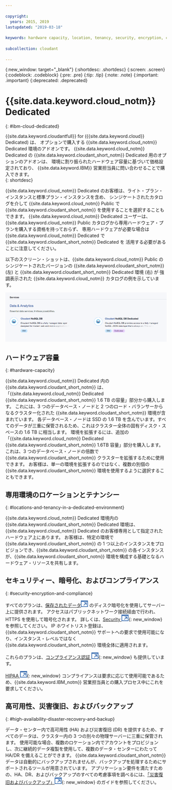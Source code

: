```yaml
---

copyright:
  years: 2015, 2019
lastupdated: "2019-03-18"

keywords: hardware capacity, location, tenancy, security, encryption, compliance, high availability, disaster recovery, backup

subcollection: cloudant

---
```


{:new_window: target="_blank"}
{:shortdesc: .shortdesc}
{:screen: .screen}
{:codeblock: .codeblock}
{:pre: .pre}
{:tip: .tip}
{:note: .note}
{:important: .important}
{:deprecated: .deprecated}

<!-- Acrolinx: 2017-05-10 -->

# {{site.data.keyword.cloud_notm}} Dedicated
{: #ibm-cloud-dedicated}

{{site.data.keyword.cloudantfull}} for ({{site.data.keyword.cloud}} Dedicated) は、
オプションで購入する {{site.data.keyword.cloud_notm}} Dedicated 環境のアドオンです。 {{site.data.keyword.cloud_notm}} Dedicated の {{site.data.keyword.cloudant_short_notm}} Dedicated 用のオプションのアドオンは、
環境に割り振られたハードウェア容量に基づいて価格設定されており、
{{site.data.keyword.IBM}} 営業担当員に問い合わせることで購入できます。  
{: shortdesc}

{{site.data.keyword.cloud_notm}} Dedicated のお客様は、ライト・プラン・インスタンスと標準プラン・インスタンスを含め、
シンジケートされたカタログを介して {{site.data.keyword.cloud_notm}} Public で {{site.data.keyword.cloudant_short_notm}} を使用することを選択することもできます。 {{site.data.keyword.cloud_notm}} Dedicated ユーザーは、
{{site.data.keyword.cloud_notm}} Public カタログから専用ハードウェア・プランを購入する資格を持っておらず、
専用ハードウェアが必要な場合は {{site.data.keyword.cloud_notm}} Dedicated で {{site.data.keyword.cloudant_short_notm}} Dedicated を
活用する必要があることに注意してください。   

以下のスクリーン・ショットは、{{site.data.keyword.cloud_notm}} Public のシンジケートされたバージョンの {{site.data.keyword.cloudant_short_notm}} (左) と {{site.data.keyword.cloudant_short_notm}} Dedicated 環境 (右) が
強調表示された {{site.data.keyword.cloud_notm}} カタログの例を示しています。  

![{{site.data.keyword.cloudant_short_notm}} カタログ](../images/bluemix_catalog.png)

## ハードウェア容量 
{: #hardware-capacity}

{{site.data.keyword.cloud_notm}} Dedicated 内の {{site.data.keyword.cloudant_short_notm}} は、「{{site.data.keyword.cloud_notm}} Dedicated
{{site.data.keyword.cloudant_short_notm}} 1.6 TB の容量」部分から購入します。
これには、3 つのデータベース・ノードと 2 つのロード・バランサーからなるクラスター化された {{site.data.keyword.cloudant_short_notm}} 環境が含まれています。 各データベース・ノードは SSD の 1.6 TB を含んでいます。すべてのデータが三重に保管されるため、これはクラスター全体の固有ディスク・スペースの 1.6 TB に相当します。 環境を拡張するには、追加の「{{site.data.keyword.cloud_notm}} Dedicated
{{site.data.keyword.cloudant_short_notm}} 1.6TB 容量」部分を購入します。これは、3 つのデータベース・ノードの倍数で {{site.data.keyword.cloudant_short_notm}} クラスターを拡張するために使用できます。 お客様は、単一の環境を拡張するのではなく、複数の別個の {{site.data.keyword.cloudant_short_notm}} 環境を使用するように選択することもできます。

## 専用環境のロケーションとテナンシー
{: #locations-and-tenancy-in-a-dedicated-environment}

{{site.data.keyword.cloud_notm}} Dedicated 環境内の {{site.data.keyword.cloudant_short_notm}} Dedicated 環境は、
{{site.data.keyword.cloud_notm}} Dedicated のお客様専用として指定されたハードウェア上にあります。 お客様は、特定の環境で {{site.data.keyword.cloudant_short_notm}} の 1 つ以上のインスタンスをプロビジョンでき、{{site.data.keyword.cloudant_short_notm}} の各インスタンスが、{{site.data.keyword.cloudant_short_notm}} 環境を構成する基礎となるハードウェア・リソースを共有します。 

## セキュリティー、暗号化、およびコンプライアンス 
{: #security-encryption-and-compliance}

すべてのプランは、[保存されたデータ![外部リンク・アイコン](../images/launch-glyph.svg "外部リンク・アイコン")](https://en.wikipedia.org/wiki/Data_at_rest) のディスク暗号化を使用してサーバー上に提供されます。 アクセスはパブリックネットワーク接続経由で行われ、HTTPS を使用して暗号化されます。 詳しくは、[Security ![外部リンク・アイコン](../images/launch-glyph.svg "外部リンク・アイコン")](/docs/services/Cloudant?topic=cloudant-security#security){: new_window} を参照してください。 
IP ホワイトリスト登録は、{{site.data.keyword.cloudant_short_notm}} サポートへの要求で使用可能になり、インスタンス・レベルではなく {{site.data.keyword.cloudant_short_notm}} 環境全体に適用されます。  

これらのプランは、[コンプライアンス認証 ![ 外部リンク・アイコン](../images/launch-glyph.svg "外部リンク・アイコン")](/docs/services/Cloudant?topic=cloudant-compliance#compliance){: new_window} も提供しています。 

[HIPAA ![外部リンク・アイコン](../images/launch-glyph.svg "外部リンク・アイコン")](https://en.wikipedia.org/wiki/Health_Insurance_Portability_and_Accountability_Act){: new_window} コンプライアンスは要求に応じて使用可能であるため、{{site.data.keyword.IBM_notm}} 営業担当員との購入プロセス中にこれを要求してください。 

## 高可用性、災害復旧、およびバックアップ 
{: #high-availability-disaster-recovery-and-backup}

データ・センター内で高可用性 (HA) および災害復旧 (DR) を提供するため、すべてのデータは、クラスター内の 3 つの別々の物理サーバーに三重に保管されます。 使用可能な場合、複数のロケーション内でアカウントをプロビジョンし、次に継続的データ複製を使用して、複数のデータ・センターにわたって HA/DR を備えることができます。 {{site.data.keyword.cloudant_short_notm}} データは自動的にバックアップされませんが、バックアップを処理するためにサポートされるツールが用意されています。 アプリケーション要件を満たすための、HA、DR、およびバックアップのすべての考慮事項を調べるには、[「災害復旧およびバックアップ」![外部リンク・アイコン](../images/launch-glyph.svg "外部リンク・アイコン")](/docs/services/Cloudant?topic=cloudant-disaster-recovery-and-backup#disaster-recovery-and-backup){: new_window} のガイドを参照してください。
